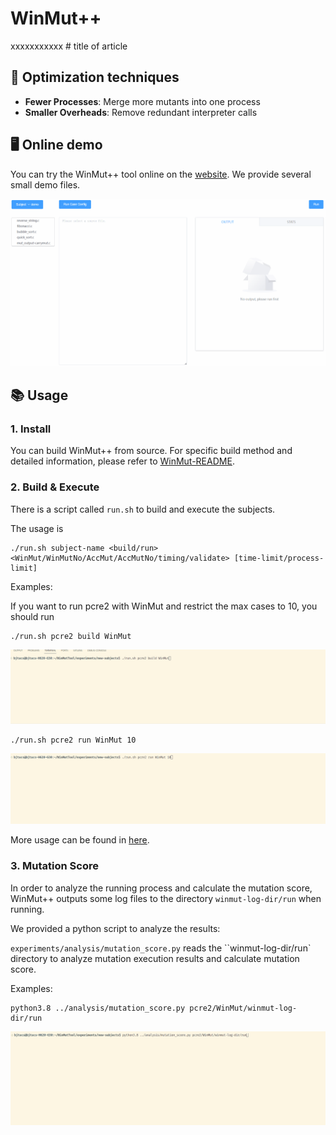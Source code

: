 # WinMut++

xxxxxxxxxxx # title of article

## 🚀 Optimization techniques

- **Fewer Processes**: Merge more mutants into one process
- **Smaller Overheads**: Remove redundant interpreter calls

## 🖥️ Online demo

You can try the WinMut++ tool online on the [website](). We provide several small demo files.

![demo](demo.gif)

## 📚 Usage

### 1. Install

You can build WinMut++ from source.
For specific build method and detailed information, please refer to [WinMut-README](WinMut-README.md).

### 2. Build & Execute

There is a script called `run.sh` to build and execute the subjects.

The usage is
```text
./run.sh subject-name <build/run> <WinMut/WinMutNo/AccMut/AccMutNo/timing/validate> [time-limit/process-limit]
```
Examples:

If you want to run pcre2 with WinMut and restrict the max cases to 10, you should run
```shell
./run.sh pcre2 build WinMut
```
![build pcre2](build-pcre2.gif)


```shell
./run.sh pcre2 run WinMut 10
```
![build pcre2](execute-pcre2.gif)

More usage can be found in [here](WinMut-README.md#running-the-experiments-from-the-paper).

### 3. Mutation Score

In order to analyze the running process and calculate the mutation score, WinMut++ outputs some log files to the directory `winmut-log-dir/run` when running.

We provided a python script to analyze the results:

`experiments/analysis/mutation_score.py` reads the ``winmut-log-dir/run` directory to analyze mutation execution results and calculate mutation score.

Examples:
```shell
python3.8 ../analysis/mutation_score.py pcre2/WinMut/winmut-log-dir/run
```
![mutation score pcre2](mutation_score-pcre2.gif)


